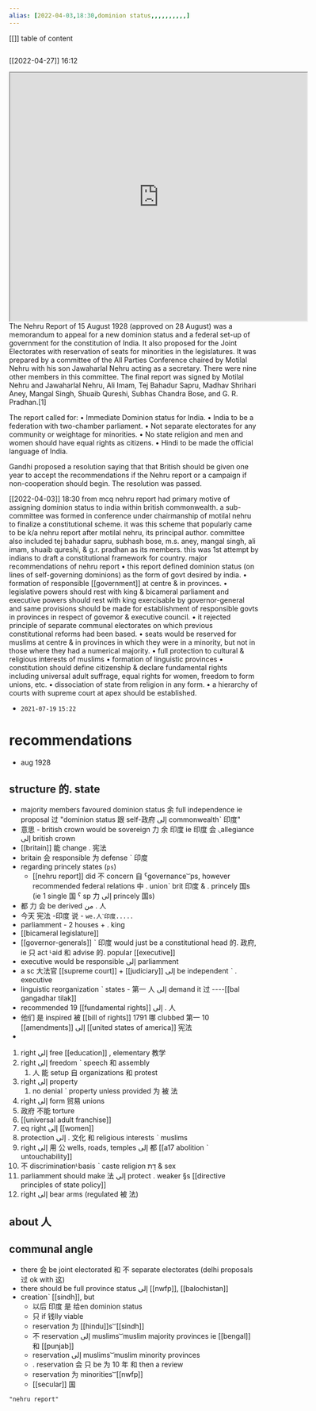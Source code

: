```yaml
---
alias: [2022-04-03,18:30,dominion status,,,,,,,,,,]
---
```

[[]]
table of content
```toc
```

[[2022-04-27]] 16:12
<iframe src="https://www.wikiwand.com/en/Nehru_Report" width="600" height="500" ></iframe>
The Nehru Report of 15 August 1928 (approved on 28 August) was a memorandum to appeal for a new dominion status and a federal set-up of government for the constitution of India. It also proposed for the Joint Electorates with reservation of seats for minorities in the legislatures. It was prepared by a committee of the All Parties Conference chaired by Motilal Nehru with his son Jawaharlal Nehru acting as a secretary. There were nine other members in this committee. The final report was signed by Motilal Nehru and Jawaharlal Nehru, Ali Imam, Tej Bahadur Sapru, Madhav Shrihari Aney, Mangal Singh, Shuaib Qureshi, Subhas Chandra Bose, and G. R. Pradhan.[1]

The report called for:
• Immediate Dominion status for India.
• India to be a federation with two-chamber parliament.
• Not separate electorates for any community or weightage for minorities.
• No state religion and men and women should have equal rights as citizens.
• Hindi to be made the official language of India.

Gandhi proposed a resolution saying that that British should be given one year to accept the recommendations if the Nehru report or a campaign if non-cooperation should begin. The resolution was passed.

[[2022-04-03]] 18:30
from mcq
nehru report had primary motive of assigning dominion status to india within british commonwealth.
a sub-committee was formed in conference under chairmanship of motilal nehru to finalize a constitutional scheme.
it was this scheme that popularly came to be k/a nehru report after motilal nehru, its principal author.
committee also included tej bahadur sapru, subhash bose, m.s. aney, mangal singh, ali imam, shuaib qureshi, & g.r. pradhan as its members.
this was 1st attempt by indians to draft a constitutional framework for country. major recommendations of nehru report
• this report defined dominion status (on lines of self-governing dominions) as the form of govt desired by india.
• formation of responsible [[government]] at centre & in provinces.
• legislative powers should rest with king & bicameral parliament and executive powers should rest with king exercisable by governor-general and same provisions should be made for establishment of responsible govts in provinces in respect of govemor & executive council.
• it rejected principle of separate communal electorates on which previous constitutional reforms had been based.
• seats would be reserved for muslims at centre & in provinces in which they were in a minority, but not in those where they had a numerical majority.
• full protection to cultural & religious interests of muslims
• formation of linguistic provinces
• constitution should define citizenship & declare fundamental rights including universal adult suffrage, equal rights for women, freedom to form unions, etc.
• dissociation of state from religion in any form.
• a hierarchy of courts with supreme court at apex should be established.

- `2021-07-19` `15:22`

# recommendations
- aug 1928

## structure 的. state
- majority members favoured dominion status 余 full independence ie proposal 过 "dominion status 跟  self-政府 إلى commonwealthˋ 印度"
- 意思 - british crown would be sovereign 力 余  印度 ie 印度 会 ◟allegiance إلى british crown
- [[britain]] 能 change . 宪法
- britain 会 responsible 为 defense ˋ 印度
- regarding princely states (`ps`)
	- [[nehru report]] did 不 concern 自 ˁgovernance  ͝  ps, however recommended federal relations 中 . unionˋ brit 印度 & . princely 国s (ie 1 single 国 ˁ sp 力 إلى princely 国s)
- 都 力 会 be derived من  . 人
- 今天  宪法 -印度  说 - `we.人ˋ印度.....`
- parliamment - 2 houses + . king
- [[bicameral legislature]]
- [[governor-generals]] ˋ 印度 would just be a constitutional head 的. 政府, ie 只 act ᒻaid 和 advise 的. popular [[executive]]
- executive would be responsible إلى parliamment
- a sc 大法官 [[supreme court]] + [[judiciary]] إلى be independent  ˋ  . executive
- linguistic reorganization ˋ states - 第一 人  إلى demand it 过 ----[[bal gangadhar tilak]]
- recommended 19 [[fundamental rights]] إلى  . 人
- 他们 是 inspired 被 [[bill of rights]] 1791 哪  clubbed 第一 10 [[amendments]] إلى  [[united states of america]] 宪法
-
1. right إلى free [[education]] , elementary 教学
2. right إلى freedom ˋ speech 和 assembly
	1. 人 能  setup 自 organizations 和 protest
3.  right إلى property
	1.  no denial ˋ property unless provided 为 被 法
4.   right إلى form 贸易 unions
5.   政府 不能 torture
6. [[universal adult franchise]]
7. eq right إلى [[women]]
8. protection إلى  . 文化  和 religious interests ˋ muslims
9. right إلى 用 公 wells, roads, temples إلى 都 [[a17 abolition ˋ untouchability]]
10. 不 discriminationᒻbasis ˋ caste religion דָת & sex
11. parliamment should make 法 إلى protect . weaker §s [[directive principles of state policy]] 
12.  right إلى bear arms (regulated 被 法)

## about 人

## communal angle
- there 会 be joint electorated 和 不 separate electorates (delhi proposals 过 ok with 这)
- there should be full province status إلى [[nwfp]], [[balochistan]]
- creationˋ [[sindh]], but
	- 以后 印度  是 给en dominion status
	- 只 if 钱lly viable
	- reservation 为 [[hindu]]s  ͝  [[sindh]]
	- 不 reservation إلى muslims  ͝  muslim majority provinces ie [[bengal]] 和 [[punjab]]
	- reservation إلى muslims  ͝  muslim minority provinces
	- . reservation 会 只 be 为 10 年 和 then a review
	- reservation 为 minorities  ͝  [[nwfp]]
	- [[secular]] 国
```query 2022-04-03 18:31
"nehru report"
```